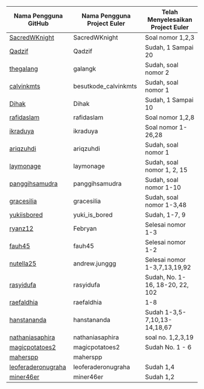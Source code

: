| Nama Pengguna GitHub          | Nama Pengguna Project Euler     | Telah Menyelesaikan Project Euler |
| ----------------------------- | ------------------------------- | --------------------------------- |
| [SacredWKnight](https://sacredwknight.github.io)  | SacredWKnight | Soal nomor 1,2,3   |
| [Qadzif](https://Qadzif.github.io)  | Qadzif  | Sudah, 1 Sampai 20 |
| [thegalang](https://thegalang.github.io) | galangk | Sudah, soal nomor 2 
| [calvinkmts](https://calvinkmts.github.io) | besutkode_calvinkmts | Sudah, soal nomor 1	|
| [Dihak](https://dihak.github.io) | Dihak | Sudah, 1 Sampai 10  |
| [rafidaslam](https://rafidaslam.github.io) | rafidaslam | Soal nomor 1,2,8        |
| [ikraduya](https://ikraduya.github.io) | ikraduya  | Soal nomor 1-26,28        |
| [ariqzuhdi](https://ariqzuhdi.github.io/besutkode/) | ariqzuhdi | Sudah, soal nomor 1        |
| [laymonage](https://laymonage.github.io) | laymonage  | Sudah, soal nomor 1, 2, 15
| [panggihsamudra](https://panggihsamudra.github.io) | panggihsamudra  | Sudah, soal nomor 1-10        |
| [gracesilia](https://gracesilia.github.io) | gracesilia | Sudah, soal nomor 1-3,48        |
| [yukiisbored](https://yukiisbored.github.io) | yuki_is_bored | Sudah, 1-7, 9 |
| [ryanz12](https://ryanz12.github.io) | Febryan  | Selesai nomor 1-3 |
| [fauh45](https://fauh45.github.io) | fauh45 | Selesai nomor 1-2 |
| [nutella25](https://nutella25.github.io) | andrew.junggg  | Selesai nomor 1-3,7,13,19,92 |
| [rasyidufa](https://rasyidufa.github.io) | rasyidufa | Sudah, No. 1-16, 18-20, 22, 102 |
| [raefaldhia](https://raefaldhia.github.io) | raefaldhia  | 1-8 |
| [hanstananda](https://hanstananda.github.io) | hanstananda  |Sudah 1-3,5-7,10,13-14,18,67|
| [nathaniasaphira](https://nathaniasaphira.github.io) | nathaniasaphira | soal no. 1,2,3,19 |
| [magicpotatoes2](https://magicpotatoes2.github.io) | magicpotatoes2 | Sudah No. 1 - 6|
| [maherspp](https://maherspp.github.io) | maherspp |  |
| [leoferaderonugraha](https://leoferaderonugraha.github.io) | leoferaderonugraha  | Sudah 1,4|
| [miner46er](https://miner46er.github.io) | miner46er | Sudah 1,2 |

